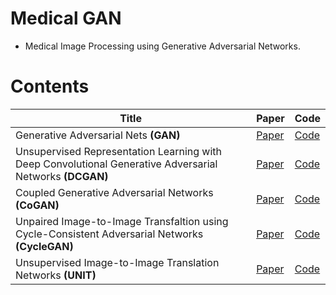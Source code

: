 # Medical GAN

* Medical Image Processing using Generative Adversarial Networks.

# Contents

| Title                                                        | Paper           | Code            |
| ------------------------------------------------------------ | --------------- | --------------- |
| Generative Adversarial Nets **(GAN)** | [Paper](https://arxiv.org/abs/1406.2661) | [Code](code/1_GAN)     |
| Unsupervised Representation Learning with Deep Convolutional Generative Adversarial Networks **(DCGAN)**| [Paper](https://arxiv.org/abs/1511.06434) |[Code](code/2_DCGAN)   |
| Coupled Generative Adversarial Networks **(CoGAN)** | [Paper](https://arxiv.org/abs/1606.07536) | [Code](code/3_CoGAN)     |
| Unpaired Image-to-Image Transfaltion using Cycle-Consistent Adversarial Networks **(CycleGAN)**| [Paper](https://arxiv.org/abs/1703.10593) |[Code](code/4_CycleGAN)   |
| Unsupervised Image-to-Image Translation Networks **(UNIT)**| [Paper](https://arxiv.org/abs/1703.00848) |[Code](code/5_UNIT)   |
